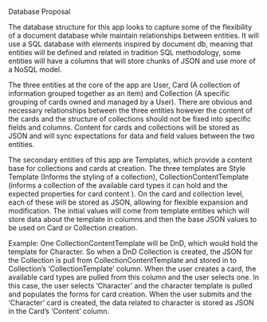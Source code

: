 Database Proposal

The database structure for this app looks to capture some of the flexibility of a document database while maintain relationships between entities. It will use a SQL database with elements inspired by document db, meaning that entities will be defined and related in tradition SQL methodology, some entities will have a columns that will store chunks of JSON and use more of a NoSQL model.

The three entities at the core of the app are User, Card (A collection of information grouped together as an item) and Collection (A specific grouping of cards owned and managed by a User). There are obvious and necessary relationships between the three entities however the content of the cards and the structure of collections should not be fixed into specific fields and columns. Content for cards and collections will be stored as JSON and will sync expectations for data and field values between the two entities.

The secondary entities of this app are Templates, which provide a content base for collections and cards at creation.  The three templates are Style Template (Informs the styling of a collection), CollectionContentTemplate (informs a collection of the available card types it can hold and the expected properties for card content ). On the card and collection level, each of these will be stored as JSON, allowing for flexible expansion and modification. The initial values will come from template entities which will store data about the template in columns and then the base JSON values to be used on Card or Collection creation.

Example:
One CollectionContentTemplate will be DnD, which would hold the template for Character. So when a DnD Collection is created, the JSON for the Collection is pull from CollectionContentTemplate and stored in to Collection’s ‘CollectionTemplate’ column. When the user creates a card, the available card types are pulled from this column and the user selects one. In this case, the user selects ‘Character’ and the character template is pulled and populates the forms for card creation. When the user submits and the ‘Character’ card is created, the data related to character is stored as JSON in the Card’s ‘Content’ column.
